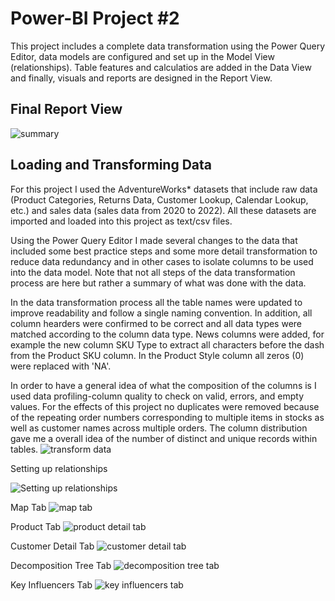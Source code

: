 # Power-BI Project #2
This project includes a complete data transformation using the Power Query Editor, data models are configured and set up in the Model View (relationships). Table features and calculatios are added in the Data View and finally, visuals and reports are designed in the Report View. 

## Final Report View 
![summary](https://github.com/user-attachments/assets/e2d911b2-407f-489f-a055-769473d29a4d)

## Loading and Transforming Data
For this project I used the AdventureWorks* datasets that include raw data (Product Categories, Returns Data, Customer Lookup, Calendar Lookup, etc.) and sales data (sales data from 2020 to 2022). All these datasets are imported and loaded into this project as text/csv files.

Using the Power Query Editor I made several changes to the data that included some best practice steps and some more detail transformation to reduce data redundancy and in other cases to isolate columns to be used into the data model. Note that not all steps of the data transformation process are here but rather a summary of what was done with the data. 

In the data transformation process all the table names were updated to improve readability and follow a single naming convention. In addition, all column hearders were confirmed to be correct and all data types were matched according to the column data type. News columns were added, for example the new column SKU Type to extract all characters before the dash from the Product SKU column. In the Product Style column all zeros (0) were replaced with 'NA'. 

In order to have a general idea of what the composition of the columns is I used data profiling-column quality to check on valid, errors, and empty values. For the effects of this project no duplicates were removed because of the repeating order numbers corresponding to multiple items in stocks as well as customer names across multiple orders. The column distribution gave me a overall idea of the number of distinct and unique records within tables. 
![transform data](https://github.com/user-attachments/assets/c9adb5d1-a5f4-40e4-9c88-d8b854926eef)


Setting up relationships

![Setting up relationships](https://github.com/user-attachments/assets/ed88ac7e-b9a3-475d-b33f-9b3eafc69508)

Map Tab
![map tab](https://github.com/user-attachments/assets/c229b8d7-96ff-45d1-a393-99712907fcd6)

Product Tab 
![product detail tab](https://github.com/user-attachments/assets/9a4a2d8d-cd02-4e24-ac2a-b241f6e1db16)

Customer Detail Tab
![customer detail tab](https://github.com/user-attachments/assets/33d6e8b0-64f4-4a8f-adec-4f2d572ceabc)

Decomposition Tree Tab
![decomposition tree tab](https://github.com/user-attachments/assets/e6a02c96-e644-4f12-bb02-9f1f474aa555)

Key Influencers Tab 
![key influencers tab](https://github.com/user-attachments/assets/e3a235b5-6032-4585-aff3-112639765696)


